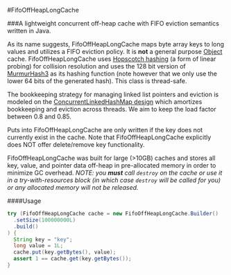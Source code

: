 #FifoOffHeapLongCache

###A lightweight concurrent off-heap cache with FIFO eviction semantics written in Java.

As its name suggests, FifoOffHeapLongCache maps byte array keys to long values and utilizes a FIFO eviction policy.
It is **not** a general purpose [Object](https://docs.oracle.com/javase/8/docs/api/java/lang/Object.html) cache. 
FifoOffHeapLongCache uses [Hopscotch hashing](https://en.wikipedia.org/wiki/Hopscotch_hashing) (a form of linear probing) for collision
resolution and uses the 128 bit version of [MurmurHash3](https://code.google.com/p/smhasher/wiki/MurmurHash3) as its hashing function
(note however that we only use the lower 64 bits of the generated hash). This class is thread-safe.

The bookkeeping strategy for managing linked list pointers and eviction is modeled on
the [ConcurrentLinkedHashMap design](https://github.com/ben-manes/concurrentlinkedhashmap/wiki/Design) which amortizes bookkeeping and 
eviction across threads. We aim to keep the load factor between 0.8 and 0.85.

Puts into FifoOffHeapLongCache are only written if the key does not currently exist in the cache. 
Note that FifoOffHeapLongCache explicitly does NOT offer delete/remove key functionality.

FifoOffHeapLongCache was built for large (>10GB) caches and stores all key, value, and pointer data 
off-heap in pre-allocated memory in order to minimize GC overhead. *NOTE: you __must__ call `destroy`
on the cache or use it in a try-with-resources block (in which case `destroy` will be called for you)
or any allocated memory will not be released.*

####Usage
```java
try (FifoOffHeapLongCache cache = new FifoOffHeapLongCache.Builder()
  .setSize(100000000L)
  .build()
) {
  String key = "key";
  long value = 1L;
  cache.put(key.getBytes(), value);
  assert 1 == cache.get(key.getBytes());
}
```
